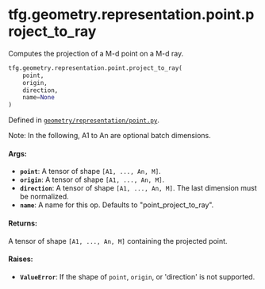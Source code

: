 <div itemscope itemtype="http://developers.google.com/ReferenceObject">
<meta itemprop="name" content="tfg.geometry.representation.point.project_to_ray" />
<meta itemprop="path" content="Stable" />
</div>

# tfg.geometry.representation.point.project_to_ray

Computes the projection of a M-d point on a M-d ray.

``` python
tfg.geometry.representation.point.project_to_ray(
    point,
    origin,
    direction,
    name=None
)
```



Defined in [`geometry/representation/point.py`](https://github.com/tensorflow/agents/tree/master/tensorflow_graphics/geometry/representation/point.py).

<!-- Placeholder for "Used in" -->

Note:
  In the following, A1 to An are optional batch dimensions.

#### Args:

* <b>`point`</b>: A tensor of shape `[A1, ..., An, M]`.
* <b>`origin`</b>: A tensor of shape `[A1, ..., An, M]`.
* <b>`direction`</b>: A tensor of shape `[A1, ..., An, M]`. The last dimension must be
    normalized.
* <b>`name`</b>: A name for this op. Defaults to "point_project_to_ray".


#### Returns:

A tensor of shape `[A1, ..., An, M]` containing the projected point.


#### Raises:

* <b>`ValueError`</b>: If the shape of `point`, `origin`, or 'direction' is not
  supported.